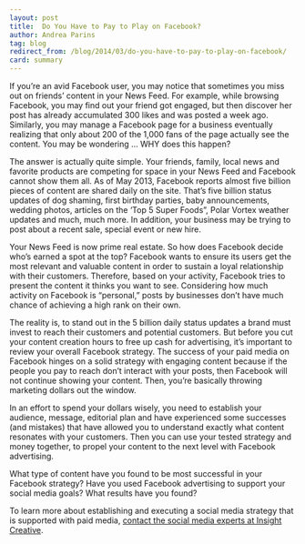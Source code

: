 ```yaml
---
layout: post
title:  Do You Have to Pay to Play on Facebook?
author: Andrea Parins
tag: blog
redirect_from: /blog/2014/03/do-you-have-to-pay-to-play-on-facebook/
card: summary
---
```


If you’re an avid Facebook user, you may notice that sometimes you miss out on friends’ content in your News Feed. For example, while browsing Facebook, you may find out your friend got engaged, but then discover her post has already accumulated 300 likes and was posted a week ago. Similarly, you may manage a Facebook page for a business eventually realizing that only about 200 of the 1,000 fans of the page actually see the content. You may be wondering … WHY does this happen?

The answer is actually quite simple. Your friends, family, local news and favorite products are competing for space in your News Feed and Facebook cannot show them all. As of May 2013, Facebook reports almost five billion pieces of content are shared daily on the site. That’s five billion status updates of dog shaming, first birthday parties, baby announcements, wedding photos, articles on the ‘Top 5 Super Foods”, Polar Vortex weather updates and much, much more. In addition, your business may be trying to post about a recent sale, special event or new hire.

Your News Feed is now prime real estate. So how does Facebook decide who’s earned a spot at the top? Facebook wants to ensure its users get the most relevant and valuable content in order to sustain a loyal relationship with their customers. Therefore, based on your activity, Facebook tries to present the content it thinks you want to see. Considering how much activity on Facebook is “personal,” posts by businesses don’t have much chance of achieving a high rank on their own.

The reality is, to stand out in the 5 billion daily status updates a brand must invest to reach their customers and potential customers. But before you cut your content creation hours to free up cash for advertising, it’s important to review your overall Facebook strategy. The success of your paid media on Facebook hinges on a solid strategy with engaging content because if the people you pay to reach don’t interact with your posts, then Facebook will not continue showing your content. Then, you’re basically throwing marketing dollars out the window.

In an effort to spend your dollars wisely, you need to establish your audience, message, editorial plan and have experienced some successes (and mistakes) that have allowed you to understand exactly what content resonates with your customers. Then you can use your tested strategy and money together, to propel your content to the next level with Facebook advertising.

What type of content have you found to be most successful in your Facebook strategy? Have you used Facebook advertising to support your social media goals? What results have you found?

To learn more about establishing and executing a social media strategy that is supported with paid media, [contact the social media experts at Insight Creative](/contact).
